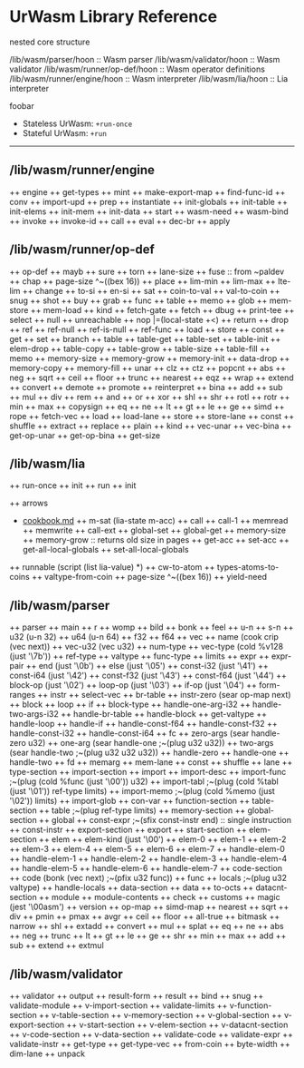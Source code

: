 # UrWasm Library Reference

nested core structure

/lib/wasm/parser/hoon           ::  Wasm parser
/lib/wasm/validator/hoon        ::  Wasm validator
/lib/wasm/runner/op-def/hoon    ::  Wasm operator definitions
/lib/wasm/runner/engine/hoon    ::  Wasm interpreter
/lib/wasm/lia/hoon              ::  Lia interpreter

foobar

  * Stateless UrWasm: `+run-once`
  * Stateful UrWasm: `+run`

***

## /lib/wasm/runner/engine

++  engine
  ++  get-types
  ++  mint
  ++  make-export-map
  ++  find-func-id
  ++  conv
    ++  import-upd
  ++  prep
  ++  instantiate
    ++  init-globals
    ++  init-table
    ++  init-elems
    ++  init-mem
    ++  init-data
    ++  start
  ++  wasm-need
  ++  wasm-bind
  ++  invoke
  ++  invoke-id
  ++  call
  ++  eval
  ++  dec-br
  ++  apply


## /lib/wasm/runner/op-def

++  op-def
  ++  mayb
  ++  sure
  ++  torn
  ++  lane-size
  ++  fuse                        ::  from \~paldev
  ++  chap
  ++  page-size  ^\~((bex 16))
  ++  place
  ++  lim-min
  ++  lim-max
  ++  lte-lim
  ++  change
  ++  to-si
  ++  en-si
  ++  sat
  ++  coin-to-val
  ++  val-to-coin
  ++  snug
  ++  shot
  ++  buy
  ++  grab
    ++  func
    ++  table
    ++  memo
    ++  glob
  ++  mem-store
  ++  mem-load
  ++  kind
  ++  fetch-gate
  ++  fetch
    ++  dbug
      ++  print-tee
    ++  select
    ++  null
      ++  unreachable
      ++  nop  |=(local-state +<)
      ++  return
      ++  drop
    ++  ref
      ++  ref-null
      ++  ref-is-null
      ++  ref-func
    ++  load
    ++  store
    ++  const
    ++  get
    ++  set
    ++  branch
    ++  table
      ++  table-get
      ++  table-set
      ++  table-init
      ++  elem-drop
      ++  table-copy
      ++  table-grow
      ++  table-size
      ++  table-fill
    ++  memo
      ++  memory-size
      ++  memory-grow
      ++  memory-init
      ++  data-drop
      ++  memory-copy
      ++  memory-fill
    ++  unar
      ++  clz
      ++  ctz
      ++  popcnt
      ++  abs
      ++  neg
      ++  sqrt
      ++  ceil
      ++  floor
      ++  trunc
      ++  nearest
      ++  eqz
      ++  wrap
      ++  extend
      ++  convert
      ++  demote
      ++  promote
      ++  reinterpret
    ++  bina
      ++  add
      ++  sub
      ++  mul
      ++  div
      ++  rem
      ++  and
      ++  or
      ++  xor
      ++  shl
      ++  shr
      ++  rotl
      ++  rotr
      ++  min
      ++  max
      ++  copysign
      ++  eq
      ++  ne
      ++  lt
      ++  gt
      ++  le
      ++  ge
  ++  simd
    ++  rope
    ++  fetch-vec
    ++  load
    ++  load-lane
    ++  store
    ++  store-lane
    ++  const
    ++  shuffle
    ++  extract
    ++  replace
    ++  plain
      ++  kind
      ++  vec-unar
      ++  vec-bina
      ++  get-op-unar
      ++  get-op-bina
      ++  get-size

## /lib/wasm/lia

++  run-once
  ++  init
++  run
  ++  init

++  arrows
* [cookbook.md](https://gist.github.com/Quodss/a7dca761f6bcd887241bdc04db2c026a)
  ++  m-sat  (lia-state m-acc)
  ++  call
  ++  call-1
  ++  memread
  ++  memwrite
  ++  call-ext
  ++  global-set
  ++  global-get
  ++  memory-size
  ++  memory-grow  ::  returns old size in pages
  ++  get-acc
  ++  set-acc
  ++  get-all-local-globals
  ++  set-all-local-globals

++  runnable  (script (list lia-value) *)
++  cw-to-atom
++  types-atoms-to-coins
++  valtype-from-coin
++  page-size  ^\~((bex 16))
++  yield-need

## /lib/wasm/parser

++  parser
  ++  main
  ++  r
    ++  womp
    ++  bild
    ++  bonk
    ++  feel
    ++  u-n
    ++  s-n
    ++  u32  (u-n 32)
    ++  u64  (u-n 64)
    ++  f32
    ++  f64
    ++  vec
    ++  name     (cook crip (vec next))
    ++  vec-u32  (vec u32)
    ++  num-type
    ++  vec-type  (cold %v128 (just '\7b'))
    ++  ref-type
    ++  valtype
    ++  func-type
    ++  limits
    ++  expr
    ++  expr-pair
    ++  end        (just '\0b')
    ++  else       (just '\05')
    ++  const-i32  (just '\41')
    ++  const-i64  (just '\42')
    ++  const-f32  (just '\43')
    ++  const-f64  (just '\44')
    ++  block-op   (just '\02')
    ++  loop-op    (just '\03')
    ++  if-op      (just '\04')
    ++  form-ranges
    ++  instr
    ++  select-vec
    ++  br-table
    ++  instr-zero  (sear op-map next)
    ++  block
    ++  loop
    ++  if
    ++  block-type
    ++  handle-one-arg-i32
    ++  handle-two-args-i32
    ++  handle-br-table
    ++  handle-block
    ++  get-valtype
    ++  handle-loop
    ++  handle-if
    ++  handle-const-f64
    ++  handle-const-f32
    ++  handle-const-i32
    ++  handle-const-i64
    ++  fc
      ++  zero-args  (sear handle-zero u32)
      ++  one-arg    (sear handle-one ;\~(plug u32 u32))
      ++  two-args   (sear handle-two ;\~(plug u32 u32 u32))
      ++  handle-zero
      ++  handle-one
      ++  handle-two
    ++  fd
      ++  memarg
      ++  mem-lane
      ++  const
      ++  shuffle
      ++  lane
    ++  type-section
    ++  import-section
    ++  import
    ++  import-desc
    ++  import-func  ;\~(plug (cold %func (just '\00')) u32)
    ++  import-tabl  ;\~(plug (cold %tabl (just '\01')) ref-type limits)
    ++  import-memo  ;\~(plug (cold %memo (just '\02')) limits)
    ++  import-glob
    ++  con-var
    ++  function-section
    ++  table-section
    ++  table  ;\~(plug ref-type limits)
    ++  memory-section
    ++  global-section
    ++  global
    ++  const-expr  ;\~(sfix const-instr end)  ::  single instruction
    ++  const-instr
    ++  export-section
    ++  export
    ++  start-section
    ++  elem-section
    ++  elem
    ++  elem-kind  (just '\00')
    ++  elem-0
    ++  elem-1
    ++  elem-2
    ++  elem-3
    ++  elem-4
    ++  elem-5
    ++  elem-6
    ++  elem-7
    ++  handle-elem-0
    ++  handle-elem-1
    ++  handle-elem-2
    ++  handle-elem-3
    ++  handle-elem-4
    ++  handle-elem-5
    ++  handle-elem-6
    ++  handle-elem-7
    ++  code-section
    ++  code  (bonk (vec next) ;\~(pfix u32 func))
    ++  func
    ++  locals  ;\~(plug u32 valtype)
    ++  handle-locals
    ++  data-section
    ++  data
    ++  to-octs
    ++  datacnt-section
    ++  module
    ++  module-contents
    ++  check
    ++  customs
    ++  magic  (jest '\00asm')
    ++  version
  ++  op-map
  ++  simd-map
    ++  nearest
    ++  sqrt
    ++  div
    ++  pmin
    ++  pmax
    ++  avgr
    ++  ceil
    ++  floor
    ++  all-true
    ++  bitmask
    ++  narrow
    ++  shl
    ++  extadd
    ++  convert
    ++  mul
    ++  splat
    ++  eq
    ++  ne
    ++  abs
    ++  neg
    ++  trunc
    ++  lt
    ++  gt
    ++  le
    ++  ge
    ++  shr
    ++  min
    ++  max
    ++  add
    ++  sub
    ++  extend
    ++  extmul


## /lib/wasm/validator

++  validator
  ++  output
  ++  result-form
  ++  result
    ++  bind
  ++  snug
  ++  validate-module
  ++  v-import-section
  ++  validate-limits
  ++  v-function-section
  ++  v-table-section
  ++  v-memory-section
  ++  v-global-section
  ++  v-export-section
  ++  v-start-section
  ++  v-elem-section
  ++  v-datacnt-section
  ++  v-code-section
  ++  v-data-section
  ++  validate-code
  ++  validate-expr
  ++  validate-instr
  ++  get-type
  ++  get-type-vec
  ++  from-coin
  ++  byte-width
  ++  dim-lane
  ++  unpack
